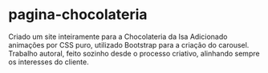 # pagina-chocolateria
Criado um site inteiramente para a Chocolateria da Isa
Adicionado animações por CSS puro, utilizado Bootstrap para a criação do carousel.
Trabalho autoral, feito sozinho desde o processo criativo, alinhando sempre os interesses do cliente.
